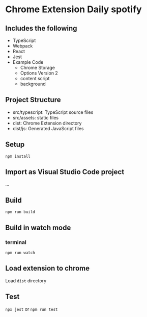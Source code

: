 # Chrome Extension Daily spotify

## Includes the following

- TypeScript
- Webpack
- React
- Jest
- Example Code
  - Chrome Storage
  - Options Version 2
  - content script
  - background

## Project Structure

- src/typescript: TypeScript source files
- src/assets: static files
- dist: Chrome Extension directory
- dist/js: Generated JavaScript files

## Setup

```
npm install
```

## Import as Visual Studio Code project

...

## Build

```
npm run build
```

## Build in watch mode

### terminal

```
npm run watch
```

## Load extension to chrome

Load `dist` directory

## Test

`npx jest` or `npm run test`
